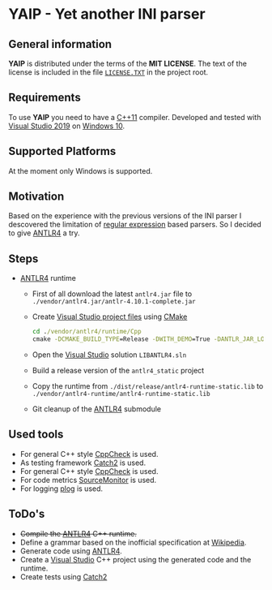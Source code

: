 # YAIP - Yet another INI parser

## General information

**YAIP** is distributed under the terms of the **MIT LICENSE**. The text of the license is included in the file [```LICENSE.TXT```][license] in the project root.

## Requirements

To use **YAIP** you need to have a [C++11][cpp_eleven] compiler. Developed and tested with [Visual Studio 2019][msvs] on [Windows 10][w10].

## Supported Platforms

At the moment only Windows is supported.

## Motivation

Based on the experience with the previous versions of the INI parser I descovered the limitation of [regular expression][wiki_regexp] based parsers. So I decided to give [ANTLR4][antlr4] a try.

## Steps

- [ANTLR4][antlr4] runtime
  - First of all download the latest `antlr4.jar` file to `./vendor/antlr4.jar/antlr-4.10.1-complete.jar`
  - Create [Visual Studio project files][msvs] using [CMake][cmake]

    ```bat
    cd ./vendor/antlr4/runtime/Cpp
    cmake -DCMAKE_BUILD_TYPE=Release -DWITH_DEMO=True -DANTLR_JAR_LOCATION=..\..\..\antlr4.jar\antlr-4.10.1-complete.jar .
    ```

  - Open the [Visual Studio][msvs] solution `LIBANTLR4.sln`
  - Build a release version of the `antlr4_static` project
  - Copy the runtime from `./dist/release/antlr4-runtime-static.lib` to `./vendor/antlr4-runtime/antlr4-runtime-static.lib`
  - Git cleanup of the [ANTLR4][antlr4] submodule

## Used tools

- For general C++ style [CppCheck][cppcheck] is used.
- As testing framework [Catch2][catch2] is used.
- For general C++ style [CppCheck][cppcheck] is used.
- For code metrics [SourceMonitor][sourcemonitor] is used.
- For logging [plog][plog] is used.

## ToDo's

- ~~Compile the [ANTLR4][antlr4] C++ runtime.~~
- Define a grammar based on the inofficial specification at [Wikipedia][wiki_ini].
- Generate code using [ANTLR4][antlr4].
- Create a [Visual Studio][msvs] C++ project using the generated code and the runtime.
- Create tests using [Catch2][catch2]

[antlr4]: https://www.antlr.org/
[catch2]: https://github.com/philsquared/Catch
[cmake]: https://cmake.org/
[cpp_eleven]: https://en.wikipedia.org/wiki/C%2B%2B11
[cppcheck]: http://cppcheck.sourceforge.net/
[license]: LICENSE.TXT
[msvs]: https://www.visualstudio.com/
[plog]: https://github.com/SergiusTheBest/plog
[sourcemonitor]: https://www.derpaul.net/SourceMonitor/
[w10]: https://www.microsoft.com/en-us/software-download/windows10
[wiki_ini]: https://en.wikipedia.org/wiki/INI_file#Comments
[wiki_regexp]: https://en.wikipedia.org/wiki/Regular_expression
